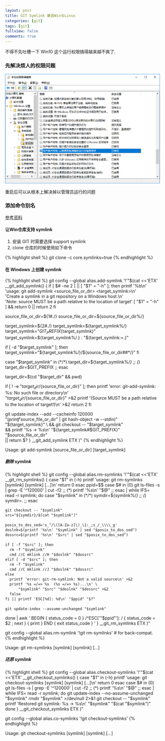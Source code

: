 ```yaml
---
layout: post
title: GIT Symlink 兼容Win与Linux
categories: [git]
tags: [git]
fullview: false
comments: true
---
```


不得不先吐槽一下 Win10 这个运行权限搞得越来越不爽了.

### 先解决烦人的权限问题

![Win10.AdminRun](/assets/image/AdminRun.png)

重启后可以从根本上解决掉以管理员运行的问题

### 添加命令别名

[参考资料](http://stackoverflow.com/a/16754068)

#### 让Win仓库支持 symlink

1. 安装 GIT 时需要选择 support symlink
1. clone 仓库的时候使用如下命令

{% highlight shell %}
git clone -c core.symlinks=true <URL>
{% endhighlight %}

#### 在 Windows 上创建 symlink
{% highlight shell %}
git config --global alias.add-symlink '!'"$(cat <<'ETX'
__git_add_symlink() {
  if [ $# -ne 2 ] || [ "$1" = "-h" ]; then
    printf '%b\n' \
        'usage: git add-symlink <source_file_or_dir> <target_symlink>\n' \
        'Create a symlink in a git repository on a Windows host.\n' \
        'Note: source MUST be a path relative to the location of target'
    [ "$1" = "-h" ] && return 0 || return 2
  fi

  source_file_or_dir=${1#./}
  source_file_or_dir=${source_file_or_dir%/}

  target_symlink=${2#./}
  target_symlink=${target_symlink%/}
  target_symlink="${GIT_PREFIX}${target_symlink}"
  target_symlink=${target_symlink%/.}
  : "${target_symlink:=.}"

  if [ -d "$target_symlink" ]; then
    target_symlink="${target_symlink%/}/${source_file_or_dir##*/}"
  fi

  case "$target_symlink" in
    (*/*) target_dir=${target_symlink%/*} ;;
    (*) target_dir=$GIT_PREFIX ;;
  esac

  target_dir=$(cd "$target_dir" && pwd)

  if [ ! -e "${target_dir}/${source_file_or_dir}" ]; then
    printf 'error: git-add-symlink: %s: No such file or directory\n' \
        "${target_dir}/${source_file_or_dir}" >&2
    printf '(Source MUST be a path relative to the location of target!)\n' >&2
    return 2
  fi

  git update-index --add --cacheinfo 120000 \
      "$(printf '%s' "$source_file_or_dir" | git hash-object -w --stdin)" \
      "${target_symlink}" \
    && git checkout -- "$target_symlink" \
    && printf '%s -> %s\n' "${target_symlink#$GIT_PREFIX}" "$source_file_or_dir" \
    || return $?
}
__git_add_symlink
ETX
)"
{% endhighlight %}

Usage: git add-symlink [source_file_or_dir] [target_symlink]

##### 删除 symlink

{% highlight shell %}
git config --global alias.rm-symlinks '!'"$(cat <<'ETX'
__git_rm_symlinks() {
  case "$1" in (-h)
    printf 'usage: git rm-symlinks [symlink] [symlink] [...]\n'
    return 0
  esac
  ppid=$$
  case $# in
    (0) git ls-files -s | grep -E '^120000' | cut -f2 ;;
    (*) printf '%s\n' "$@" ;;
  esac | while IFS= read -r symlink; do
    case "$symlink" in
      (*/*) symdir=${symlink%/*} ;;
      (*) symdir=. ;;
    esac

    git checkout -- "$symlink"
    src="${symdir}/$(cat "$symlink")"

    posix_to_dos_sed='s_^/\([A-Za-z]\)_\1:_;s_/_\\\\_g'
    doslnk=$(printf '%s\n' "$symlink" | sed "$posix_to_dos_sed")
    dossrc=$(printf '%s\n' "$src" | sed "$posix_to_dos_sed")

    if [ -f "$src" ]; then
      rm -f "$symlink"
      cmd //C mklink //H "$doslnk" "$dossrc"
    elif [ -d "$src" ]; then
      rm -f "$symlink"
      cmd //C mklink //J "$doslnk" "$dossrc"
    else
      printf 'error: git-rm-symlink: Not a valid source\n' >&2
      printf '%s =/=> %s  (%s =/=> %s)...\n' \
          "$symlink" "$src" "$doslnk" "$dossrc" >&2
      false
    fi || printf 'ESC[%d]: %d\n' "$ppid" "$?"

    git update-index --assume-unchanged "$symlink"
  done | awk '
    BEGIN { status_code = 0 }
    /^ESC\['"$ppid"'\]: / { status_code = $2 ; next }
    { print }
    END { exit status_code }
  '
}
__git_rm_symlinks
ETX
)"

git config --global alias.rm-symlink '!git rm-symlinks'  # for back-compat.
{% endhighlight %}

Usage: git rm-symlinks [symlink] [symlink] [...]

##### 还原 symlink

{% highlight shell %}
git config --global alias.checkout-symlinks '!'"$(cat <<'ETX'
__git_checkout_symlinks() {
  case "$1" in (-h)
    printf 'usage: git checkout-symlinks [symlink] [symlink] [...]\n'
    return 0
  esac
  case $# in
    (0) git ls-files -s | grep -E '^120000' | cut -f2 ;;
    (*) printf '%s\n' "$@" ;;
  esac | while IFS= read -r symlink; do
    git update-index --no-assume-unchanged "$symlink"
    rmdir "$symlink" >/dev/null 2>&1
    git checkout -- "$symlink"
    printf 'Restored git symlink: %s -> %s\n' "$symlink" "$(cat "$symlink")"
  done
}
__git_checkout_symlinks
ETX
)"

git config --global alias.co-symlinks '!git checkout-symlinks'
{% endhighlight %}

Usage: git checkout-symlinks [symlink] [symlink] [...]

